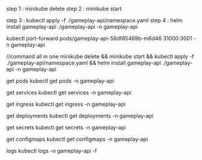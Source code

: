 step 1 :
minikube delete
step 2 :
minikube start

step 3 :
kubectl apply -f ./gameplay-api/namespace.yaml 
step 4 :
helm install gameplay-api ./gameplay-api -n gameplay-api 

kubectl port-forward pods/gameplay-api-58df85469b-m6d46 31000:3001 -n gameplay-api


//command all in one
minikube delete && minikube start && kubectl apply -f ./gameplay-api/namespace.yaml && helm install gameplay-api ./gameplay-api -n gameplay-api



get pods
kubectl get pods -n gameplay-api

get services
kubectl get services -n gameplay-api

get ingress
kubectl get ingress -n gameplay-api

get deployments
kubectl get deployments -n gameplay-api

get secrets
kubectl get secrets -n gameplay-api

get configmaps
kubectl get configmaps -n gameplay-api

logs
kubectl logs -n gameplay-api -f <pod-name>
